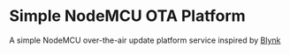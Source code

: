 # Simple NodeMCU OTA Platform
A simple NodeMCU over-the-air update platform service inspired by [Blynk](https://blynk.io/)

